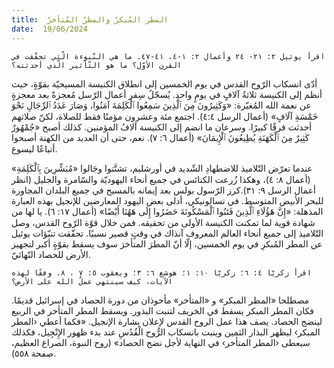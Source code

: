 ```yaml
---
title:  المطر المُبكرُ والمطرُ المُتأخرُ
date:  19/06/2024
---
```


`اقرأ يوئيل ٢: ٢١- ٢٤ وأعمال ٢: ١-٤، ٤١-٤٧. ما هي النّبوءة الّتي تحقّقت في القرن الأوّل؟ ما هو التّأثير الّذي أحدثته؟`

أدّى انسكاب الرّوح القدس في يوم الخمسين إلى انطلاق الكنيسة المسيحيّة بقوّةٍ، حيث أنظم إلى الكنيسة ثلاثةُ آلافٍ في يومٍ واحد. يُسجّلُ سِفر أعمال الرّسل مُعجزةً بعد معجزةٍ عن نعمة الله المُغيّرة: «وَكَثِيرُونَ مِنَ ٱلَّذِينَ سَمِعُوا ٱلْكَلِمَةَ آمَنُوا، وَصَارَ عَدَدُ ٱلرِّجَالِ نَحْوَ خَمْسَةِ آلَافٍ» (أعمال الرسل ٤:٤). اجتمع مئة وعشرون مؤمنًا فقط للصلاة، لكنّ صلاتهم أحدثت فرقًا كبيرًا. وسرعان ما انضم إلى الكنيسة آلافُ المؤمنين. كذلك أصبح «جُمْهُورٌ كَثِيرٌ مِنَ ٱلْكَهَنَةِ يُطِيعُونَ ٱلْإِيمَانَ» (أعمال ٦: ٧). نعم، حتى أن العديد من الكهنة أصبحوا أتباعًا ليسوع.

عندما تعرّض التّلاميذ للاضطهادِ الشّديد في أورشليم، تشتَّتوا وجَالوا «مُبَشِّرِينَ بِٱلْكَلِمَةِ» (أعمال ٨: ٤)، وهكذا زُرعت الكنائس في جميع أنحاء اليهوديّة والسّامرة والجليل (انظر أعمال الرسل ٩: ٣١).كرز الرّسول بولس بعد إيمانه بالمسيح في جميع البلدان المجاورة للبحر الأبيض المتوسط. في تسالونيكي، أدلى بعض اليهود المعارضين للإنجيل بهذه العبارة المذهلة: «إِنَّ هَؤُلَاءِ ٱلَّذِينَ فَتَنُوا ٱلْمَسْكُونَةَ حَضَرُوا إِلَى هَهُنَا أَيْضًا» (أعمال ١٧: ٦). يا لها من شهادة قوية لما تمكنت الكنيسة الأولى من تحقيقه. فمن خلال قوّة الرّوح القدس، وصل التّلاميذ إلى جميع أنحاء العالم المعروف آنذاك في وقتٍ قصير نسبيًا. تحقّقت تنبّؤات يوئيل عن المطر المُبكرِ في يوم الخمسين، إلّا أنّ المطرَ المتأخرَ سوف يسقط بقوّةٍ أكبر لتجهيز الأرض للحصاد النّهائيّ.

`اقرأ زكريّا ٤: ٦؛ زكريّا ١٠: ١؛ هوشع ٦: ٣؛ ويعقوب ٥: ٧ ، ٨. وفقًا لهذه الآيات، كيف سينتهي عملُ الله على الأرض؟`

مصطلحا «المطر المبكر» و  «المتأخر» مأخوذان من دورة الحصاد في إسرائيل قديمًا. فكان المطر المبكر يسقط في الخريف لتنبت البذور. ويسقط المطر المتأخر في الربيع لينضج الحصاد. يصف هذا عمل الروح القدس لإعلان بشارة الإنجيل. «فكما أعطي ‹المطر المبكر› ليظهر البذار الثمين وينبت بانسكاب الرُّوح الْقُدُسِ عند بدء ظهور الإِنْجِيل، فكذلك سيعطى ‹المطر المتأخر› في النهاية لأجل نضج الحصاد» (روح النبوة، الصراع العظيم، صفحة ٥٥٨).